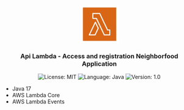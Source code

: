 <p align="center" width="100%">
    <img width="20%" src=/images/lambda-logo.png> 
</p>


<h3 align="center">
  Api Lambda - Access and registration <b>Neighborfood Application</b>
</h3>

<p align="center">

  <img alt="License: MIT" src="https://img.shields.io/badge/license-MIT-%2304D361">
  <img alt="Language: Java" src="https://img.shields.io/badge/language-java-green">
  <img alt="Version: 1.0" src="https://img.shields.io/badge/version-1.0-yellowgreen">

</p>

* Java 17
* AWS Lambda Core
* AWS Lambda Events 
